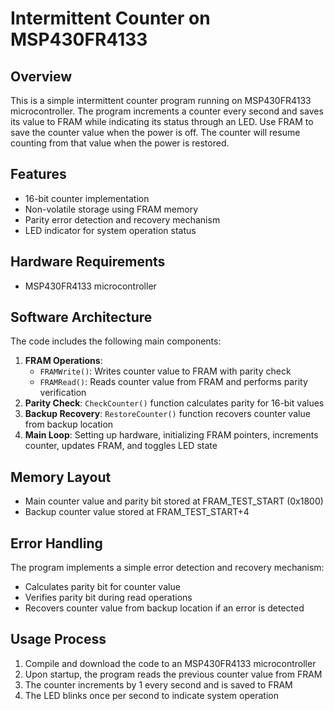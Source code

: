 # Intermittent Counter on MSP430FR4133

## Overview
This is a simple intermittent counter program running on MSP430FR4133 microcontroller. The program increments a counter every second and saves its value to FRAM while indicating its status through an LED. Use FRAM to save the counter value when the power is off. The counter will resume counting from that value when the power is restored.

## Features
- 16-bit counter implementation
- Non-volatile storage using FRAM memory
- Parity error detection and recovery mechanism
- LED indicator for system operation status

## Hardware Requirements
- MSP430FR4133 microcontroller

## Software Architecture
The code includes the following main components:

1. **FRAM Operations**:
   - `FRAMWrite()`: Writes counter value to FRAM with parity check
   - `FRAMRead()`: Reads counter value from FRAM and performs parity verification
2. **Parity Check**: `CheckCounter()` function calculates parity for 16-bit values
3. **Backup Recovery**: `RestoreCounter()` function recovers counter value from backup location
4. **Main Loop**: Setting up hardware, initializing FRAM pointers, increments counter, updates FRAM, and toggles LED state

## Memory Layout
- Main counter value and parity bit stored at FRAM_TEST_START (0x1800)
- Backup counter value stored at FRAM_TEST_START+4

## Error Handling
The program implements a simple error detection and recovery mechanism:
- Calculates parity bit for counter value
- Verifies parity bit during read operations
- Recovers counter value from backup location if an error is detected

## Usage Process
1. Compile and download the code to an MSP430FR4133 microcontroller
2. Upon startup, the program reads the previous counter value from FRAM
3. The counter increments by 1 every second and is saved to FRAM
4. The LED blinks once per second to indicate system operation